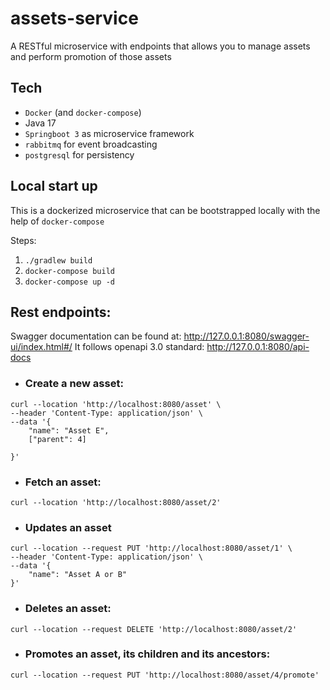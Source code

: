 # assets-service

A RESTful microservice with endpoints that allows you to manage assets and perform promotion of those assets

## Tech
- `Docker` (and `docker-compose`)
- Java 17
- `Springboot 3` as microservice framework
- `rabbitmq` for event broadcasting
- `postgresql` for persistency

## Local start up
This is a dockerized microservice that can be bootstrapped locally with the help of `docker-compose`

Steps:
1. `./gradlew build`
2. `docker-compose build`
3. `docker-compose up -d`

## Rest endpoints:
Swagger documentation can be found at: http://127.0.0.1:8080/swagger-ui/index.html#/
It follows openapi 3.0 standard: http://127.0.0.1:8080/api-docs


- ### Create a new asset:
```curl
curl --location 'http://localhost:8080/asset' \
--header 'Content-Type: application/json' \
--data '{
    "name": "Asset E",
    ["parent": 4]

}'
```
- ### Fetch an asset:
```curl
curl --location 'http://localhost:8080/asset/2'
```
- ### Updates an asset
```curl
curl --location --request PUT 'http://localhost:8080/asset/1' \
--header 'Content-Type: application/json' \
--data '{
    "name": "Asset A or B"
}'
```

- ### Deletes an asset:
```curl
curl --location --request DELETE 'http://localhost:8080/asset/2'
```

- ### Promotes an asset, its children and its ancestors:
```curl
curl --location --request PUT 'http://localhost:8080/asset/4/promote'
```